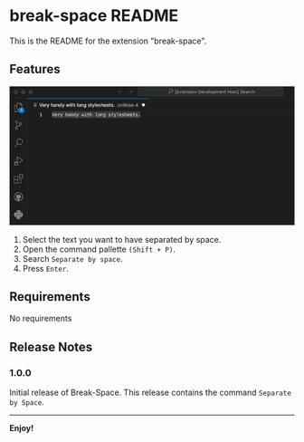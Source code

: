# break-space README

This is the README for the extension "break-space". 

## Features
![Break Space Preview](./public/break-space-example-separatebyspace.gif)

1. Select the text you want to have separated by space.
2. Open the command pallette `(Shift + P)`.
3. Search `Separate by space`.
4. Press `Enter`.


## Requirements

No requirements

## Release Notes

### 1.0.0

Initial release of Break-Space. This release contains the command `Separate by Space`.

--- 

**Enjoy!**